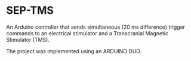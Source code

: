 # SEP-TMS
An Arduino controller that sends simultaneous (20 ms difference) trigger commands to an electrical stimulator and a Transcranial Magnetic Stimulator (TMS).

The project was implemented using an ARDUINO DUO.

